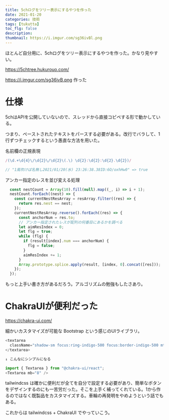 ```yaml
---
title: 5chログをツリー表示にするやつを作った
date: 2021-01-20
categories: 技術
tags: [tukutta]
toc_flg: false
description: 
thumbnail: https://i.imgur.com/sg36ivBl.png
---
```


ほとんど自分用に、5chログをツリー表示にするやつを作った。かなり見やすい。

https://5chtree.hukurouo.com/

https://i.imgur.com/sg36ivB.png
作った

# 仕様

5chはAPIを公開していないので、スレッドから直接コピペする形で動かしている。

つまり、ペーストされたテキストをパースする必要がある。改行でバラして、1行ずつチェックするという愚直な方法を用いた。

名前欄の正規表現

```ts
/(\d.+\d{4}\/\d{2}\/\d{2}\(.\) \d{2}:\d{2}:\d{2}.\d{2})/

// "1風吹けば名無し2021/01/20(水) 23:26:38.38ID:6O/oxhHw0" => true
```

アンカー指定のレスを並び変える処理

```ts
  const nestCount = Array(10).fill(null).map((_, i) => i + 1);
  nestCount.forEach((nest) => {
    const currentNestResArray = resArray.filter((res) => {
      return res.nest == nest;
    });
    currentNestResArray.reverse().forEach((res) => {
      const anchorNum = res.to;
      // アンカー指定されたレスが配列の何番目にあるかを調べる
      let aimResIndex = 0;
      let flg = true;
      while (flg) {
        if (result[index].num === anchorNum) {
          flg = false;
        }
        aimResIndex += 1;
      }
      Array.prototype.splice.apply(result, [index, 0].concat([res]));
    });
  });
```
もっと上手い書き方があるだろう。アルゴリズムの勉強もしたさあり。

# ChakraUIが便利だった

https://chakra-ui.com/

細かいカスタマイズが可能な Bootstrap という感じのUIライブラリ。

```ts
<textarea 
  className="shadow-sm focus:ring-indigo-500 focus:border-indigo-500 mt-1 mb-8 block w-full sm:text-sm border-gray-300 rounded-md" 
</textarea>

↓ こんなにシンプルになる

import { Textarea } from "@chakra-ui/react";
<Textarea mb="8" />
```

tailwindcss は確かに便利だが全てを自分で設定する必要があり、簡単なボタンをデザインするのにも一苦労だった。そこを上手く補ってくれている。1から作るのではなく既製品をカスタマイズする。車輪の再発明をやめようという話でもある。

これからは tailwindcss + ChakraUI でやっていこう。




